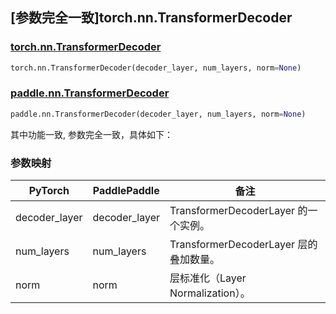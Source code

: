 ## [参数完全一致]torch.nn.TransformerDecoder

### [torch.nn.TransformerDecoder](https://pytorch.org/docs/stable/generated/torch.nn.TransformerDecoder.html#transformerdecoder)

```python
torch.nn.TransformerDecoder(decoder_layer, num_layers, norm=None)
```

### [paddle.nn.TransformerDecoder](https://www.paddlepaddle.org.cn/documentation/docs/zh/api/paddle/nn/TransformerDecoder_cn.html)

```python
paddle.nn.TransformerDecoder(decoder_layer, num_layers, norm=None)
```

其中功能一致, 参数完全一致，具体如下：

### 参数映射

| PyTorch              | PaddlePaddle  | 备注                                       |
| -------------------- | ------------- | ------------------------------------------ |
| decoder_layer        | decoder_layer | TransformerDecoderLayer 的一个实例。       |
| num_layers           | num_layers    | TransformerDecoderLayer 层的叠加数量。     |
| norm                 | norm          | 层标准化（Layer Normalization）。          |
